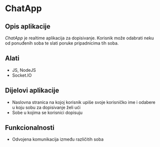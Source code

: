# ChatApp

## Opis aplikacije

_ChatApp_ je realtime aplikacija za dopisivanje. Korisnik može odabrati neku od ponuđenih soba te slati poruke pripadnicima tih soba.

## Alati

- JS, NodeJS
- Socket.IO

## Dijelovi aplikacije

- Naslovna stranica na kojoj korisnik upiše svoje korisničko ime i odabere u koju sobu za dopisivanje želi ući
- Sobe u kojima se korisnici dopisuju

## Funkcionalnosti

- Odvojena komunikacija između različitih soba
